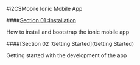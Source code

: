 #i2CSMobile Ionic Mobile App

####[Section 01 :Installation](Installation)

How to install and bootstrap the ionic mobile app

####[Section 02 :Getting Started](Getting Started) 

Getting started with the development of the app
